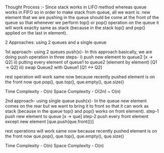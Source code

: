 ​Thought Process :-
Since stack works in LIFO method whereas queue works in FIFO so in order to make stack from queue, all we want is: new element that we are pushing in the queue should be come at the front of the queue so that whenever we perform top() or pop() operation on the queue it will work exaclty same as stack (because in the stack top() and pop() applied on the last in element).

2 Approaches: using 2 queues and a single queue

1st approach- using 2 queues
push(x)-
In this approach basically, we are doing push operation in three steps-
i) push new element to queue2 [x -> Q2]
ii) putting every element of queue1 to queue2 (element by element) [Q1 -> Q2]
iii) swap Queue2 with Queue1 [Q1 <-> Q2]

rest operation will work same now because recently pushed element is on the front now
que.pop(), que.top(), que.empty(), que.size()

Time Complexity - O(n)
Space Complexity - O(2n) ~ O(n)

2nd approach- using single queue
push(x)-
In the queue new element comes on the rear but we want to bring it to front so that it can work as stack (because in the queue top() and pop() works on front element).
step-1 push new element to queue [x -> que]
step-2 push every front element except new element [que.push(que.front())]

rest operations will work same now because recently pushed element is on the front now
que.pop(), que.top(), que.empty(), que.size()

Time Complexity - O(n)
Space Complexity - O(n)
